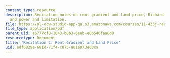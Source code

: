 ```yaml
---
content_type: resource
description: Recitation notes on rent gradient and land price, Richardian theory,
  and power and limitation.
file: https://ol-ocw-studio-app-qa.s3.amazonaws.com/courses/11-433j-real-estate-economics-fall-2008/edf6829e681d71f4c875a01a973e63ca_rec2_2008.pdf
file_type: application/pdf
parent_uid: a6777cf8-1043-b8b3-6aeb-e0b546faa8d0
resourcetype: Document
title: 'Recitation 2: Rent Gradient and Land Price'
uid: edf6829e-681d-71f4-c875-a01a973e63ca
---
```

